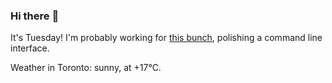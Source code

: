### Hi there :wave:

It's Tuesday! I'm probably working for [this bunch](https://github.com/kohofinancial), polishing a command line interface.

Weather in Toronto: sunny, at +17°C.
